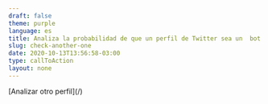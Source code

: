 ```yaml
---
draft: false
theme: purple
language: es
title: Analiza la probabilidad de que un perfil de Twitter sea un  bot
slug: check-another-one
date: 2020-10-13T13:56:58-03:00
type: callToAction
layout: none
---
```

\[Analizar otro perfil](/)
